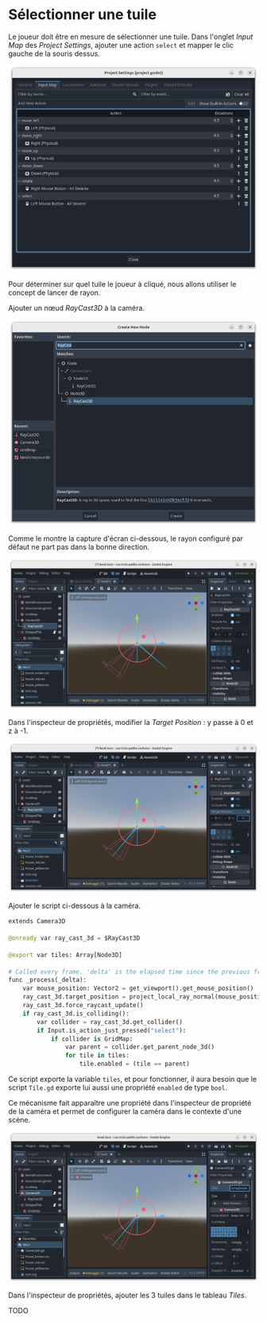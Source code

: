 # Sélectionner une tuile

Le joueur doit être en mesure de sélectionner une tuile.
Dans l'onglet _Input Map_ des _Project Settings_, ajouter une action `select` et mapper le clic gauche de la souris dessus.

![](images/input-map-07.png)

Pour déterminer sur quel tuile le joueur à cliqué, nous allons utiliser le concept de lancer de rayon.

Ajouter un nœud _RayCast3D_ à la caméra.

![](images/raycast-01.png)

Comme le montre la capture d'écran ci-dessous, le rayon configuré par défaut ne part pas dans la bonne direction.

![](images/raycast-02.png)

Dans l'inspecteur de propriétés, modifier la _Target Position_ : y passe à 0 et z à -1.

![](images/raycast-03.png)

Ajouter le script ci-dessous à la caméra.

```python
extends Camera3D

@onready var ray_cast_3d = $RayCast3D

@export var tiles: Array[Node3D]

# Called every frame. 'delta' is the elapsed time since the previous frame.
func _process(_delta):
	var mouse_position: Vector2 = get_viewport().get_mouse_position()
	ray_cast_3d.target_position = project_local_ray_normal(mouse_position) * 100.0
	ray_cast_3d.force_raycast_update()
	if ray_cast_3d.is_colliding():
		var collider = ray_cast_3d.get_collider()
		if Input.is_action_just_pressed("select"):
			if collider is GridMap:
				var parent = collider.get_parent_node_3d()
				for tile in tiles:
					tile.enabled = (tile == parent)
```

Ce script exporte la variable `tiles`, et pour fonctionner, il aura besoin que le script `Tile.gd` exporte lui aussi une propriété `enabled` de type `bool`.

Ce mécanisme fait apparaître une propriété dans l'inspecteur de propriété de la caméra et permet de configurer la caméra dans le contexte d'une scène.

![](images/raycast-04.png)

Dans l'inspecteur de propriétés, ajouter les 3 tuiles dans le tableau _Tiles_.

TODO
